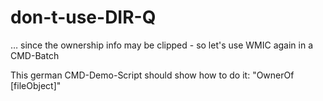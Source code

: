 # don-t-use-DIR-Q
… since the ownership info may be clipped - so let's use WMIC again in a CMD-Batch

This german CMD-Demo-Script should show how to do it: "OwnerOf [fileObject]"
